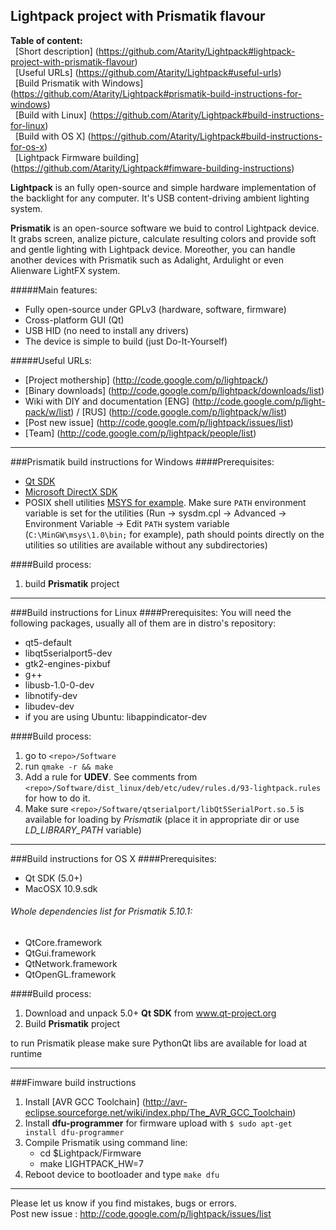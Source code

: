 Lightpack project with Prismatik flavour
---------

**Table of content:** <br />
&nbsp;&nbsp;[Short description] (https://github.com/Atarity/Lightpack#lightpack-project-with-prismatik-flavour) <br />
&nbsp;&nbsp;[Useful URLs] (https://github.com/Atarity/Lightpack#useful-urls) <br />
&nbsp;&nbsp;[Build Prismatik with Windows] (https://github.com/Atarity/Lightpack#prismatik-build-instructions-for-windows) <br />
&nbsp;&nbsp;[Build with Linux] (https://github.com/Atarity/Lightpack#build-instructions-for-linux) <br />
&nbsp;&nbsp;[Build with OS X] (https://github.com/Atarity/Lightpack#build-instructions-for-os-x) <br />
&nbsp;&nbsp;[Lightpack Firmware building] (https://github.com/Atarity/Lightpack#fimware-building-instructions) <br />


**Lightpack** is an fully open-source and simple hardware implementation of the backlight for any computer. It's USB content-driving ambient lighting system.

**Prismatik** is an open-source software we buid to control Lightpack device. It grabs screen, analize picture,
calculate resulting colors and provide soft and gentle lighting with Lightpack device. Moreother, you can 
handle another devices with Prismatik such as Adalight, Ardulight or even Alienware LightFX system.

#####Main features:
* Fully open-source under GPLv3 (hardware, software, firmware)
* Cross-platform GUI (Qt)
* USB HID (no need to install any drivers)
* The device is simple to build (just Do-It-Yourself) 

#####Useful URLs:
* [Project mothership] (http://code.google.com/p/lightpack/)
* [Binary downloads] (http://code.google.com/p/lightpack/downloads/list)
* Wiki with DIY and documentation [ENG] (http://code.google.com/p/light-pack/w/list) / [RUS] (http://code.google.com/p/lightpack/w/list)
* [Post new issue] (http://code.google.com/p/lightpack/issues/list)
* [Team] (http://code.google.com/p/lightpack/people/list)

---

###Prismatik build instructions for Windows
####Prerequisites:
* [Qt SDK](http://qt-project.org/downloads)
* [Microsoft DirectX SDK](http://www.microsoft.com/en-us/download/details.aspx?id=6812)
* POSIX shell utilities [MSYS for example](http://www.mingw.org/wiki/MSYS). Make sure `PATH` environment variable is set for the utilities (Run &rarr; sysdm.cpl &rarr; Advanced &rarr; Environment Variable &rarr; Edit `PATH` system variable (`C:\MinGW\msys\1.0\bin;` for example), path should points directly on the utilities so utilities are available without any subdirectories)

####Build process:
1. build **Prismatik** project

---

###Build instructions for Linux
####Prerequisites:
You will need the following packages, usually all of them are in distro's repository:
* qt5-default
* libqt5serialport5-dev
* gtk2-engines-pixbuf
* g++
* libusb-1.0-0-dev
* libnotify-dev
* libudev-dev
* if you are using Ubuntu: libappindicator-dev

####Build process:
1. go to `<repo>/Software`
2. run ```qmake -r && make```
3. Add a rule for **UDEV**. See comments from `<repo>/Software/dist_linux/deb/etc/udev/rules.d/93-lightpack.rules` for how to do it.
4. Make sure `<repo>/Software/qtserialport/libQt5SerialPort.so.5` is available for loading by *Prismatik* (place it in appropriate dir or use *LD_LIBRARY_PATH* variable)

---

###Build instructions for OS X
####Prerequisites:
* Qt SDK (5.0+)
* MacOSX 10.9.sdk

###### Whole dependencies list for Prismatik 5.10.1:
* QtCore.framework
* QtGui.framework
* QtNetwork.framework
* QtOpenGL.framework

####Build process:
1. Download and unpack 5.0+ **Qt SDK** from www.qt-project.org
4. Build **Prismatik** project

to run Prismatik please make sure PythonQt libs are available for load at runtime 

---

###Fimware build instructions
1. Install [AVR GCC Toolchain] (http://avr-eclipse.sourceforge.net/wiki/index.php/The_AVR_GCC_Toolchain)
2. Install **dfu-programmer** for firmware upload with `$ sudo apt-get install dfu-programmer`
3. Compile Prismatik using command line:
    * cd $Lightpack/Firmware
    * make LIGHTPACK_HW=7
4. Reboot device to bootloader and type `make dfu`

---

Please let us know if you find mistakes, bugs or errors.<br />
Post new issue : http://code.google.com/p/lightpack/issues/list
